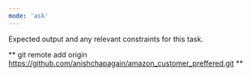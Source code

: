 ```yaml
---
mode: 'ask'
---
```

Expected output and any relevant constraints for this task.

** git remote add origin https://github.com/anishchapagain/amazon_customer_preffered.git **